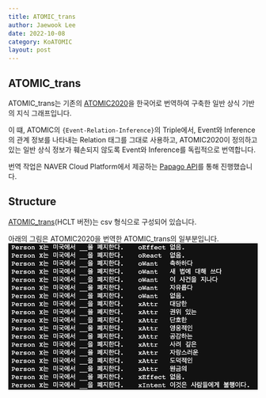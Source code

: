 ```yaml
---
title: ATOMIC_trans
author: Jaewook Lee
date: 2022-10-08
category: KoATOMIC
layout: post
---
```


## ATOMIC_trans
ATOMIC_trans는 기존의 [ATOMIC2020][1]을 한국어로 번역하여 구축한 일반 상식 기반의 지식 그래프입니다.

이 떄, ATOMIC의 `{Event-Relation-Inference}`의 Triple에서, Event와 Inference의 관계 정보를 나타내는 Relation 태그를 그대로 사용하고, ATOMIC2020이 정의하고 있는 일반 상식 정보가 훼손되지 않도록 Event와 Inference를 독립적으로 번역합니다.


번역 작업은 NAVER Cloud Platform에서 제공하는 [Papago API][2]를 통해 진행했습니다.

## Structure
[ATOMIC_trans][3](HCLT 버전)는 csv 형식으로 구성되어 있습니다.

아래의 그림은 ATOMIC2020을 번역한 ATOMIC_trans의 일부분입니다.
![example](./_img/atomic_trans_sample.png)


[1]: https://allenai.org/data/atomic-2020
[2]: https://www.ncloud.com/product/aiService/papagoTranslation
[3]: https://github.com/jooinjang/Ko-ATOMIC/tree/main/ATOMIC_trans